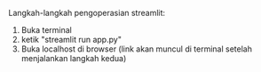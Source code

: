 Langkah-langkah pengoperasian streamlit:

1. Buka terminal
2. ketik "streamlit run app.py"
3. Buka localhost di browser (link akan muncul di terminal setelah menjalankan langkah kedua)
